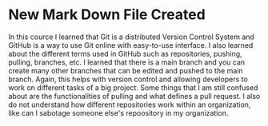 # New Mark Down File Created
In this cource I learned that Git is a distributed Version Control System and GitHub is a way to use Git online with easy-to-use interface. I also learned about the different terms used in GitHub such as repositories, pushing, pulling, branches, etc. I learned that there is a main branch and you can create many other branches that can be edited and pushed to the main branch. Again, this helps with version control and allowing developers to work on different tasks of a big project. Some things that I am still confused about are the functionalities of pulling and what defines a pull request. I also do not understand how different repositories work within an organization, like can I sabotage someone else's repoository in my organization.  
